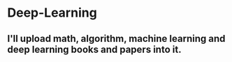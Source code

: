 # Deep-Learning
## I'll upload math, algorithm, machine learning and deep learning books and papers into it. 
